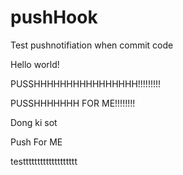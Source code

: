 # pushHook
Test pushnotifiation when commit code

Hello world!

PUSSHHHHHHHHHHHHHHHH!!!!!!!!!

PUSSHHHHHHH FOR ME!!!!!!!!

Dong ki sot

Push For ME


testtttttttttttttttttt
